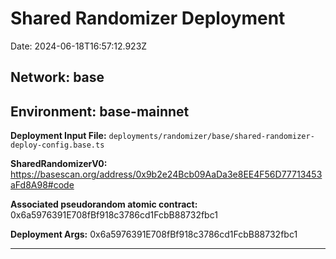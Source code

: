 # Shared Randomizer Deployment

Date: 2024-06-18T16:57:12.923Z

## **Network:** base

## **Environment:** base-mainnet

**Deployment Input File:** `deployments/randomizer/base/shared-randomizer-deploy-config.base.ts`

**SharedRandomizerV0:** https://basescan.org/address/0x9b2e24Bcb09AaDa3e8EE4F56D77713453aFd8A98#code

**Associated pseudorandom atomic contract:** 0x6a5976391E708fBf918c3786cd1FcbB88732fbc1

**Deployment Args:** 0x6a5976391E708fBf918c3786cd1FcbB88732fbc1

---
